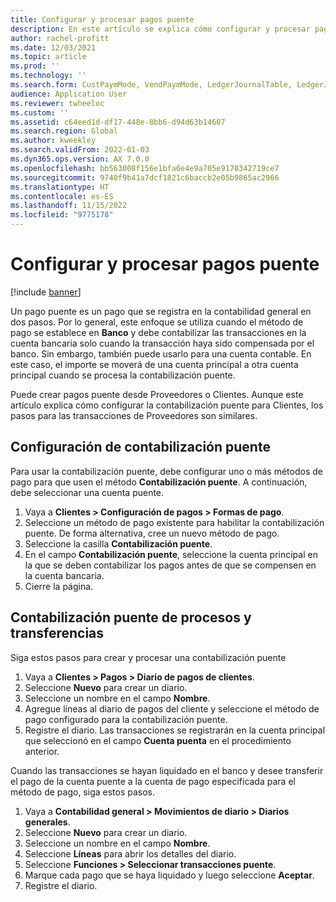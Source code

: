 ```yaml
---
title: Configurar y procesar pagos puente
description: En este artículo se explica cómo configurar y procesar pagos puente de clientes. Un pago puente es un pago que se registra en la contabilidad general en dos pasos.
author: rachel-profitt
ms.date: 12/03/2021
ms.topic: article
ms.prod: ''
ms.technology: ''
ms.search.form: CustPaymMode, VendPaymMode, LedgerJournalTable, LedgerJournalTransCustPaym, LedgerJournalTransVendPaym, LedgerJournalTransDaily
audience: Application User
ms.reviewer: twheeloc
ms.custom: ''
ms.assetid: c64eed1d-df17-448e-8bb6-d94d63b14607
ms.search.region: Global
ms.author: kweekley
ms.search.validFrom: 2022-01-03
ms.dyn365.ops.version: AX 7.0.0
ms.openlocfilehash: bb563008f156e1bfa6e4e9a705e9170342719ce7
ms.sourcegitcommit: 9740f9b41a7dcf1821c6baccb2e05b9865ac2966
ms.translationtype: HT
ms.contentlocale: es-ES
ms.lasthandoff: 11/15/2022
ms.locfileid: "9775178"
---
```

# <a name="set-up-and-process-bridged-payments"></a>Configurar y procesar pagos puente

[!include [banner](../includes/banner.md)]

Un pago puente es un pago que se registra en la contabilidad general en dos pasos. Por lo general, este enfoque se utiliza cuando el método de pago se establece en **Banco** y debe contabilizar las transacciones en la cuenta bancaria solo cuando la transacción haya sido compensada por el banco. Sin embargo, también puede usarlo para una cuenta contable. En este caso, el importe se moverá de una cuenta principal a otra cuenta principal cuando se procesa la contabilización puente.

Puede crear pagos puente desde Proveedores o Clientes. Aunque este artículo explica cómo configurar la contabilización puente para Clientes, los pasos para las transacciones de Proveedores son similares.

## <a name="set-up-bridging-posting"></a>Configuración de contabilización puente

Para usar la contabilización puente, debe configurar uno o más métodos de pago para que usen el método **Contabilización puente**. A continuación, debe seleccionar una cuenta puente.

1. Vaya a **Clientes &gt; Configuración de pagos &gt; Formas de pago**.
2. Seleccione un método de pago existente para habilitar la contabilización puente. De forma alternativa, cree un nuevo método de pago.
3. Seleccione la casilla **Contabilización puente**.
4. En el campo **Contabilización puente**, seleccione la cuenta principal en la que se deben contabilizar los pagos antes de que se compensen en la cuenta bancaria.
5. Cierre la página.

## <a name="process-and-transfer-bridging-posting"></a>Contabilización puente de procesos y transferencias

Siga estos pasos para crear y procesar una contabilización puente

1. Vaya a **Clientes &gt; Pagos &gt; Diario de pagos de clientes**.
2. Seleccione **Nuevo** para crear un diario.
3. Seleccione un nombre en el campo **Nombre**.
4. Agregue líneas al diario de pagos del cliente y seleccione el método de pago configurado para la contabilización puente.
5. Registre el diario. Las transacciones se registrarán en la cuenta principal que seleccionó en el campo **Cuenta puenta** en el procedimiento anterior.

Cuando las transacciones se hayan liquidado en el banco y desee transferir el pago de la cuenta puente a la cuenta de pago especificada para el método de pago, siga estos pasos.

1. Vaya a **Contabilidad general &gt; Movimientos de diario &gt; Diarios generales**.
2. Seleccione **Nuevo** para crear un diario.
3. Seleccione un nombre en el campo **Nombre**.
4. Seleccione **Líneas** para abrir los detalles del diario.
5. Seleccione **Funciones &gt; Seleccionar transacciones puente**.
6. Marque cada pago que se haya liquidado y luego seleccione **Aceptar**.
7. Registre el diario.
